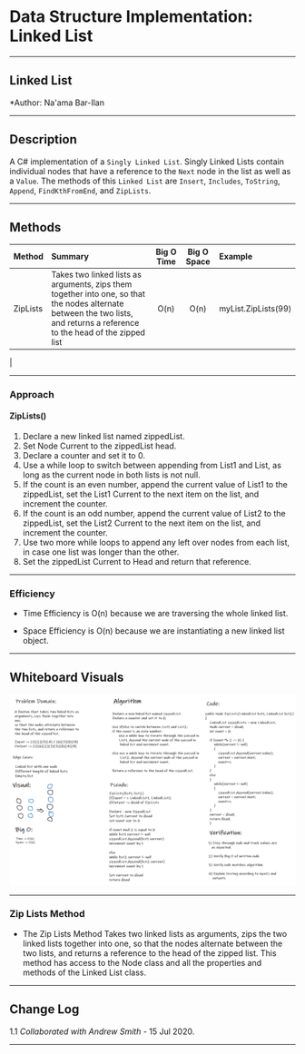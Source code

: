 # Data Structure Implementation: Linked List
---

## Linked List

*Author: Na'ama Bar-Ilan

---

## Description

A C# implementation of a `Singly Linked List`. Singly Linked Lists contain individual nodes that have a reference to the `Next` node in the list as well as a `Value`. The methods of this `Linked List` are `Insert`, `Includes`, `ToString`, `Append`, `FindKthFromEnd`, and `ZipLists`.


---

## Methods

| Method | Summary | Big O Time | Big O Space | Example | 
| :----------- | :----------- | :-------------: | :-------------: | :----------- |
| ZipLists | Takes two linked lists as arguments, zips them together into one, so that the nodes alternate between the two lists, and returns a reference to the head of the zipped list | O(n) | O(n) | myList.ZipLists(99) |
| 

---
### Approach

#### ZipLists()
1. Declare a new linked list named zippedList. 
2. Set Node Current to the zippedList head.
3. Declare a counter and set it to 0.
4. Use a while loop to switch between appending from List1 and List, as long as the current node in both lists is not null. 
5. If the count is an even number, append the current value of List1 to the zippedList, set the List1 Current to the next item on the list, and increment the counter.
6. If the count is an odd number,  append the current value of List2 to the zippedList, set the List2 Current to the next item on the list, and increment the counter.
6. Use two more while loops to append any left over nodes from each list, in case one list was longer than the other. 
8. Set the zippedList Current to Head and return that reference. 

----

### Efficiency
* Time Efficiency is O(n) because we are traversing the whole linked list. 
 
* Space Efficiency is O(n) because we are instantiating a new linked list object.


---

## Whiteboard Visuals
![Whiteboard Image](../../Assets/CodeChallenge08.png)

----

### Zip Lists Method

* The Zip Lists Method Takes two linked lists as arguments, zips the two linked lists together into one, so that the nodes alternate between the two lists, and returns a reference to the head of the zipped list. This method has access to the Node class and all the properties and methods of the Linked List class. 


---

## Change Log

1.1 *Collaborated with Andrew Smith* - 15 Jul 2020.

---

